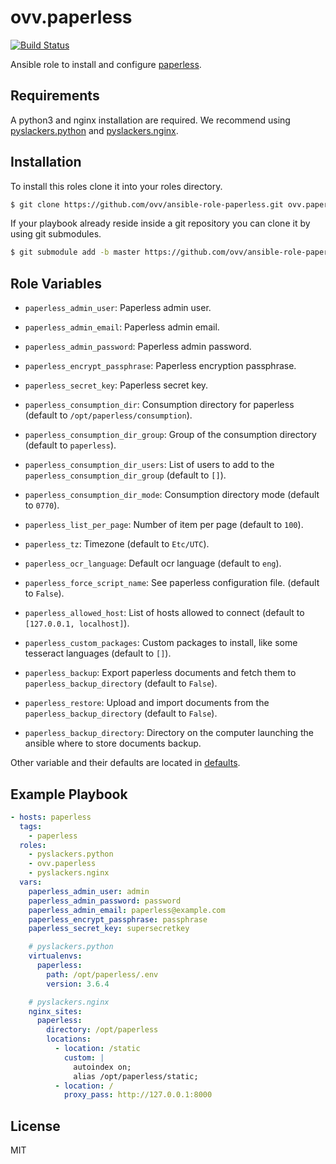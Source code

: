 ovv.paperless
=============

[![Build Status](https://travis-ci.org/ovv/ansible-role-paperless.svg?branch=master)](https://travis-ci.org/ovv/ansible-role-paperless)

Ansible role to install and configure [paperless](https://github.com/danielquinn/paperless).

Requirements
------------

A python3 and nginx installation are required. We recommend using [pyslackers.python](https://github.com/pyslackers/ansible-role-python)
and [pyslackers.nginx](https://github.com/pyslackers/ansible-role-nginx).

Installation
------------

To install this roles clone it into your roles directory.

```bash
$ git clone https://github.com/ovv/ansible-role-paperless.git ovv.paperless
```

If your playbook already reside inside a git repository you can clone it by using git submodules.

```bash
$ git submodule add -b master https://github.com/ovv/ansible-role-paperless.git ovv.paperless
```

Role Variables
--------------

* `paperless_admin_user`: Paperless admin user.
* `paperless_admin_email`: Paperless admin email.
* `paperless_admin_password`: Paperless admin password.
* `paperless_encrypt_passphrase`: Paperless encryption passphrase.
* `paperless_secret_key`: Paperless secret key.

* `paperless_consumption_dir`: Consumption directory for paperless (default to `/opt/paperless/consumption`).
* `paperless_consumption_dir_group`: Group of the consumption directory (default to `paperless`).
* `paperless_consumption_dir_users`: List of users to add to the `paperless_consumption_dir_group` (default to `[]`).
* `paperless_consumption_dir_mode`: Consumption directory mode (default to `0770`).

* `paperless_list_per_page`: Number of item per page (default to `100`).
* `paperless_tz`: Timezone (default to `Etc/UTC`).
* `paperless_ocr_language`: Default ocr language (default to `eng`).
* `paperless_force_script_name`: See paperless configuration file. (default to `False`).

* `paperless_allowed_host`: List of hosts allowed to connect (default to `[127.0.0.1, localhost]`).
* `paperless_custom_packages`: Custom packages to install, like some tesseract languages (default to `[]`).

* `paperless_backup`: Export paperless documents and fetch them to `paperless_backup_directory` (default to `False`).
* `paperless_restore`: Upload and import documents from the `paperless_backup_directory` (default to `False`).
* `paperless_backup_directory`: Directory on the computer launching the ansible where to store documents backup.

Other variable and their defaults are located in [defaults](defaults/main.yml).

Example Playbook
----------------

```yml
- hosts: paperless
  tags:
    - paperless
  roles:
    - pyslackers.python
    - ovv.paperless
    - pyslackers.nginx
  vars:
    paperless_admin_user: admin
    paperless_admin_password: password
    paperless_admin_email: paperless@example.com
    paperless_encrypt_passphrase: passphrase
    paperless_secret_key: supersecretkey

    # pyslackers.python
    virtualenvs:
      paperless:
        path: /opt/paperless/.env
        version: 3.6.4

    # pyslackers.nginx
    nginx_sites:
      paperless:
        directory: /opt/paperless
        locations:
          - location: /static
            custom: |
              autoindex on;
              alias /opt/paperless/static;
          - location: /
            proxy_pass: http://127.0.0.1:8000
```

License
-------

MIT
